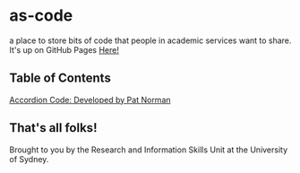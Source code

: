 # as-code
 a place to store bits of code that people in academic services want to share. It's up on GitHub Pages [Here!](https://usyd-risu.github.io/as-code/)


## Table of Contents

[Accordion Code: Developed by Pat Norman](https://usyd-risu.github.io/as-code/accordion-code/accordion-code-linked/)


## That's all folks!

Brought to you by the Research and Information Skills Unit at the University of Sydney.
